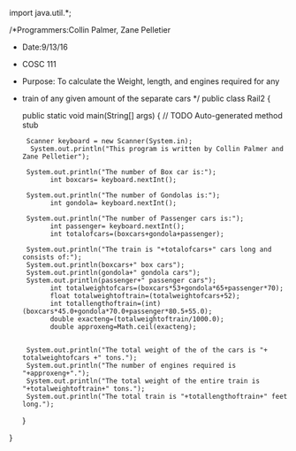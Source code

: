import java.util.*;

/*Programmers:Collin Palmer, Zane Pelletier
 * Date:9/13/16
 * COSC 111
 * Purpose: To calculate the Weight, length, and engines required for any 
 * train of any given amount of the separate cars
 */
public class Rail2 {
	
	public static void main(String[] args) {
		// TODO Auto-generated method stub
		
		Scanner keyboard = new Scanner(System.in);
	     System.out.println("This program is written by Collin Palmer and Zane Pelletier");
		
		System.out.println("The number of Box car is:");
		      int boxcars= keyboard.nextInt();
		
		System.out.println("The number of Gondolas is:");
		      int gondola= keyboard.nextInt();
		
		System.out.println("The number of Passenger cars is:");
		      int passenger= keyboard.nextInt();
		      int totalofcars=(boxcars+gondola+passenger);
		 
		System.out.println("The train is "+totalofcars+" cars long and consists of:");
		System.out.println(boxcars+" box cars");
		System.out.println(gondola+" gondola cars");
	    System.out.println(passenger+" passenger cars");
		      int totalweightofcars=(boxcars*53+gondola*65+passenger*70);
		      float totalweightoftrain=(totalweightofcars+52);
		      int totallengthoftrain=(int) (boxcars*45.0+gondola*70.0+passenger*80.5+55.0);
		      double exacteng=(totalweightoftrain/1000.0);
		      double approxeng=Math.ceil(exacteng);
		      
		      
        System.out.println("The total weight of the of the cars is "+ totalweightofcars +" tons.");
        System.out.println("The number of engines required is "+approxeng+".");
        System.out.println("The total weight of the entire train is "+totalweightoftrain+" tons.");
        System.out.println("The total train is "+totallengthoftrain+" feet long.");

	}   

}
